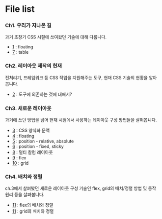 # File list

### Ch1. 우리가 지나온 길
과거 초창기 CSS 시절에 쓰여왔던 기술에 대해 다룹니다.
* [1](https://github.com/TaekGeunLee/study_frontEnd/tree/master/B1/1) : floating
* [7](https://github.com/TaekGeunLee/study_frontEnd/tree/master/B1/7) : table

### Ch2. 레이아웃 제작의 현재
전처리기, 프레임워크 등 CSS 작업을 지원해주는 도구, 현재 CSS 기술의 현황을 알아봅니다.
* [2](https://github.com/TaekGeunLee/study_frontEnd/tree/master/B1/2) : 도구에 의존하는 것에 대해서?

### Ch3. 새로운 레이아웃
과거에 쓰던 방법을 넘어 현재 시점에서 사용하는 레이아웃 구성 방법들을 살펴봅니다.
* [3](https://github.com/TaekGeunLee/study_frontEnd/tree/master/B1/3) : CSS 양식화 문맥
* [4](https://github.com/TaekGeunLee/study_frontEnd/tree/master/B1/4) : floating
* [5](https://github.com/TaekGeunLee/study_frontEnd/tree/master/B1/5) : position - relative, absolute
* [6](https://github.com/TaekGeunLee/study_frontEnd/tree/master/B1/6) : position - fixed, sticky
* [8](https://github.com/TaekGeunLee/study_frontEnd/tree/master/B1/8) : 멀티 칼럼 레이아웃
* [9](https://github.com/TaekGeunLee/study_frontEnd/tree/master/B1/9) : flex
* [10](https://github.com/TaekGeunLee/study_frontEnd/tree/master/B1/10) : grid

### Ch4. 배치와 정렬
ch.3에서 살펴봤던 새로운 레이아웃 구성 기술인 flex, grid의 배치/정렬 방법 및 동작 원리 등을 살펴봅니다.

* [11](https://github.com/TaekGeunLee/study_frontEnd/tree/master/B1/11) : flex의 배치와 정렬
* [11](https://github.com/TaekGeunLee/study_frontEnd/tree/master/B1/12) : grid의 배치와 정렬






